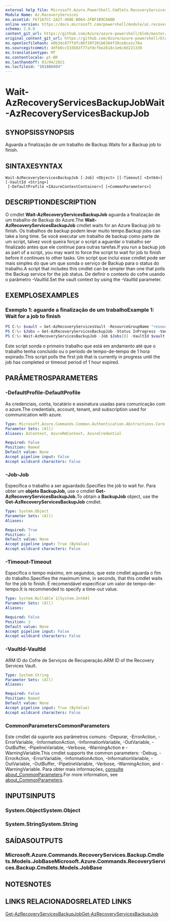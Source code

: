 ```yaml
---
external help file: Microsoft.Azure.PowerShell.Cmdlets.RecoveryServices.Backup.dll-Help.xml
Module Name: Az.RecoveryServices
ms.assetid: F671A7CC-2A27-460E-B064-2FBF1B9C6A0B
online version: https://docs.microsoft.com/powershell/module/az.recoveryservices/wait-azrecoveryservicesbackupjob
schema: 2.0.0
content_git_url: https://github.com/Azure/azure-powershell/blob/master/src/RecoveryServices/RecoveryServices/help/Wait-AzRecoveryServicesBackupJob.md
original_content_git_url: https://github.com/Azure/azure-powershell/blob/master/src/RecoveryServices/RecoveryServices/help/Wait-AzRecoveryServicesBackupJob.md
ms.openlocfilehash: e0b3dc87ffdfc86f39f201b6384f38ce8ca1c70a
ms.sourcegitcommit: 4dfb0cc533b83f77afdcfbe2618c1e6c8d221330
ms.translationtype: MT
ms.contentlocale: pt-BR
ms.lasthandoff: 03/04/2021
ms.locfileid: "101886404"
---
```

# <span data-ttu-id="eea4c-101">Wait-AzRecoveryServicesBackupJob</span><span class="sxs-lookup"><span data-stu-id="eea4c-101">Wait-AzRecoveryServicesBackupJob</span></span>

## <span data-ttu-id="eea4c-102">SYNOPSIS</span><span class="sxs-lookup"><span data-stu-id="eea4c-102">SYNOPSIS</span></span>

<span data-ttu-id="eea4c-103">Aguarda a finalização de um trabalho de Backup.</span><span class="sxs-lookup"><span data-stu-id="eea4c-103">Waits for a Backup job to finish.</span></span>

## <span data-ttu-id="eea4c-104">SINTAXE</span><span class="sxs-lookup"><span data-stu-id="eea4c-104">SYNTAX</span></span>

```
Wait-AzRecoveryServicesBackupJob [-Job] <Object> [[-Timeout] <Int64>] [-VaultId <String>]
 [-DefaultProfile <IAzureContextContainer>] [<CommonParameters>]
```

## <span data-ttu-id="eea4c-105">DESCRIPTION</span><span class="sxs-lookup"><span data-stu-id="eea4c-105">DESCRIPTION</span></span>

<span data-ttu-id="eea4c-106">O cmdlet **Wait-AzRecoveryServicesBackupJob** aguarda a finalização de um trabalho de Backup do Azure.</span><span class="sxs-lookup"><span data-stu-id="eea4c-106">The **Wait-AzRecoveryServicesBackupJob** cmdlet waits for an Azure Backup job to finish.</span></span>
<span data-ttu-id="eea4c-107">Os trabalhos de backup podem levar muito tempo.</span><span class="sxs-lookup"><span data-stu-id="eea4c-107">Backup jobs can take a long time.</span></span>
<span data-ttu-id="eea4c-108">Se você executar um trabalho de backup como parte de um script, talvez você queira forçar o script a aguardar o trabalho ser finalizado antes que ele continue para outras tarefas.</span><span class="sxs-lookup"><span data-stu-id="eea4c-108">If you run a backup job as part of a script, you may want to force the script to wait for job to finish before it continues to other tasks.</span></span>
<span data-ttu-id="eea4c-109">Um script que inclui esse cmdlet pode ser mais simples do que um que sonda o serviço de Backup para o status do trabalho.</span><span class="sxs-lookup"><span data-stu-id="eea4c-109">A script that includes this cmdlet can be simpler than one that polls the Backup service for the job status.</span></span>
<span data-ttu-id="eea4c-110">De definir o contexto do cofre usando o parâmetro -VaultId.</span><span class="sxs-lookup"><span data-stu-id="eea4c-110">Set the vault context by using the -VaultId parameter.</span></span>

## <span data-ttu-id="eea4c-111">EXEMPLOS</span><span class="sxs-lookup"><span data-stu-id="eea4c-111">EXAMPLES</span></span>

### <span data-ttu-id="eea4c-112">Exemplo 1: aguarde a finalização de um trabalho</span><span class="sxs-lookup"><span data-stu-id="eea4c-112">Example 1: Wait for a job to finish</span></span>

```powershell
PS C:\> $vault = Get-AzRecoveryServicesVault -ResourceGroupName "resourceGroup" -Name "vaultName"
PS C:\> $Jobs = Get-AzRecoveryServicesBackupJob -Status InProgress -VaultId $vault.ID
PS C:\> Wait-AzRecoveryServicesBackupJob -Job $Jobs[0] -VaultId $vault.ID -Timeout 3600
```

<span data-ttu-id="eea4c-113">Este script sonda o primeiro trabalho que está em andamento até que o trabalho tenha concluído ou o período de tempo-de-tempo de 1 hora expirado.</span><span class="sxs-lookup"><span data-stu-id="eea4c-113">This script polls the first job that is currently in progress until the job has completed or timeout period of 1 hour expired.</span></span>

## <span data-ttu-id="eea4c-114">PARÂMETROS</span><span class="sxs-lookup"><span data-stu-id="eea4c-114">PARAMETERS</span></span>

### <span data-ttu-id="eea4c-115">-DefaultProfile</span><span class="sxs-lookup"><span data-stu-id="eea4c-115">-DefaultProfile</span></span>

<span data-ttu-id="eea4c-116">As credenciais, conta, locatário e assinatura usadas para comunicação com o azure.</span><span class="sxs-lookup"><span data-stu-id="eea4c-116">The credentials, account, tenant, and subscription used for communication with azure.</span></span>

```yaml
Type: Microsoft.Azure.Commands.Common.Authentication.Abstractions.Core.IAzureContextContainer
Parameter Sets: (All)
Aliases: AzContext, AzureRmContext, AzureCredential

Required: False
Position: Named
Default value: None
Accept pipeline input: False
Accept wildcard characters: False
```

### <span data-ttu-id="eea4c-117">-Job</span><span class="sxs-lookup"><span data-stu-id="eea4c-117">-Job</span></span>

<span data-ttu-id="eea4c-118">Especifica o trabalho a ser aguardado.</span><span class="sxs-lookup"><span data-stu-id="eea4c-118">Specifies the job to wait for.</span></span>
<span data-ttu-id="eea4c-119">Para obter um **objeto BackupJob,** use o cmdlet **Get-AzRecoveryServicesBackupJob.**</span><span class="sxs-lookup"><span data-stu-id="eea4c-119">To obtain a **BackupJob** object, use the **Get-AzRecoveryServicesBackupJob** cmdlet.</span></span>

```yaml
Type: System.Object
Parameter Sets: (All)
Aliases:

Required: True
Position: 1
Default value: None
Accept pipeline input: True (ByValue)
Accept wildcard characters: False
```

### <span data-ttu-id="eea4c-120">-Timeout</span><span class="sxs-lookup"><span data-stu-id="eea4c-120">-Timeout</span></span>

<span data-ttu-id="eea4c-121">Especifica o tempo máximo, em segundos, que este cmdlet aguarda o fim do trabalho.</span><span class="sxs-lookup"><span data-stu-id="eea4c-121">Specifies the maximum time, in seconds, that this cmdlet waits for the job to finish.</span></span>
<span data-ttu-id="eea4c-122">É recomendável especificar um valor de tempo-de-tempo.</span><span class="sxs-lookup"><span data-stu-id="eea4c-122">It is recommended to specify a time-out value.</span></span>

```yaml
Type: System.Nullable`1[System.Int64]
Parameter Sets: (All)
Aliases:

Required: False
Position: 2
Default value: None
Accept pipeline input: False
Accept wildcard characters: False
```

### <span data-ttu-id="eea4c-123">-VaultId</span><span class="sxs-lookup"><span data-stu-id="eea4c-123">-VaultId</span></span>

<span data-ttu-id="eea4c-124">ARM ID do Cofre de Serviços de Recuperação.</span><span class="sxs-lookup"><span data-stu-id="eea4c-124">ARM ID of the Recovery Services Vault.</span></span>

```yaml
Type: System.String
Parameter Sets: (All)
Aliases:

Required: False
Position: Named
Default value: None
Accept pipeline input: True (ByValue)
Accept wildcard characters: False
```

### <span data-ttu-id="eea4c-125">CommonParameters</span><span class="sxs-lookup"><span data-stu-id="eea4c-125">CommonParameters</span></span>
<span data-ttu-id="eea4c-126">Este cmdlet dá suporte aos parâmetros comuns: -Depurar, -ErrorAction, -ErrorVariable, -InformationAction, -InformationVariable, -OutVariable, -OutBuffer, -PipelineVariable, -Verbose, -WarningAction e -WarningVariable.</span><span class="sxs-lookup"><span data-stu-id="eea4c-126">This cmdlet supports the common parameters: -Debug, -ErrorAction, -ErrorVariable, -InformationAction, -InformationVariable, -OutVariable, -OutBuffer, -PipelineVariable, -Verbose, -WarningAction, and -WarningVariable.</span></span> <span data-ttu-id="eea4c-127">Para obter mais informações, [consulte about_CommonParameters](http://go.microsoft.com/fwlink/?LinkID=113216).</span><span class="sxs-lookup"><span data-stu-id="eea4c-127">For more information, see [about_CommonParameters](http://go.microsoft.com/fwlink/?LinkID=113216).</span></span>

## <span data-ttu-id="eea4c-128">INPUTS</span><span class="sxs-lookup"><span data-stu-id="eea4c-128">INPUTS</span></span>

### <span data-ttu-id="eea4c-129">System.Object</span><span class="sxs-lookup"><span data-stu-id="eea4c-129">System.Object</span></span>

### <span data-ttu-id="eea4c-130">System.String</span><span class="sxs-lookup"><span data-stu-id="eea4c-130">System.String</span></span>

## <span data-ttu-id="eea4c-131">SAÍDAS</span><span class="sxs-lookup"><span data-stu-id="eea4c-131">OUTPUTS</span></span>

### <span data-ttu-id="eea4c-132">Microsoft.Azure.Commands.RecoveryServices.Backup.Cmdlets.Models.JobBase</span><span class="sxs-lookup"><span data-stu-id="eea4c-132">Microsoft.Azure.Commands.RecoveryServices.Backup.Cmdlets.Models.JobBase</span></span>

## <span data-ttu-id="eea4c-133">NOTES</span><span class="sxs-lookup"><span data-stu-id="eea4c-133">NOTES</span></span>

## <span data-ttu-id="eea4c-134">LINKS RELACIONADOS</span><span class="sxs-lookup"><span data-stu-id="eea4c-134">RELATED LINKS</span></span>

[<span data-ttu-id="eea4c-135">Get-AzRecoveryServicesBackupJob</span><span class="sxs-lookup"><span data-stu-id="eea4c-135">Get-AzRecoveryServicesBackupJob</span></span>](./Get-AzRecoveryServicesBackupJob.md)
